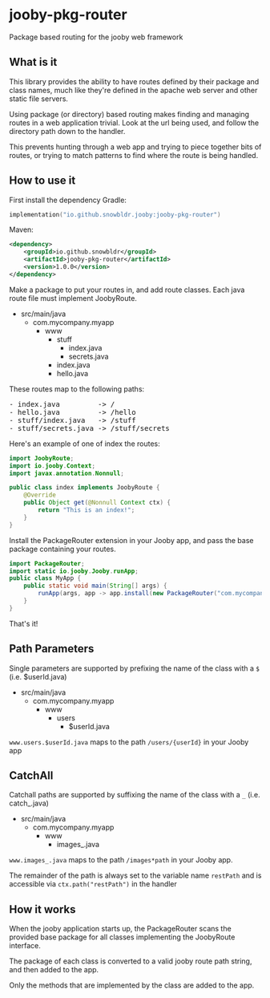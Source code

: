 # jooby-pkg-router
Package based routing for the jooby web framework

## What is it
This library provides the ability to have routes defined by their package and class names, much like they're defined in
the apache web server and other static file servers.

Using package (or directory) based routing makes finding and managing routes in a web application trivial. Look at the 
url being used, and follow the directory path down to the handler. 

This prevents hunting through a web app and trying to piece together bits of routes, or trying to match patterns to find
where the route is being handled.

## How to use it
First install the dependency
Gradle:
```kotlin
implementation("io.github.snowbldr.jooby:jooby-pkg-router")
```
Maven:
```xml
<dependency>
    <groupId>io.github.snowbldr</groupId>
    <artifactId>jooby-pkg-router</artifactId>
    <version>1.0.0</version>
</dependency>
```

Make a package to put your routes in, and add route classes. Each java route file must implement JoobyRoute.

- src/main/java
  - com.mycompany.myapp
    - www
      - stuff
        - index.java
        - secrets.java
      - index.java
      - hello.java

These routes map to the following paths:
<pre>
- index.java         -> /
- hello.java         -> /hello
- stuff/index.java   -> /stuff 
- stuff/secrets.java -> /stuff/secrets
</pre>

Here's an example of one of index the routes:
```java
import JoobyRoute;
import io.jooby.Context;
import javax.annotation.Nonnull;

public class index implements JoobyRoute {
    @Override
    public Object get(@Nonnull Context ctx) {
        return "This is an index!";
    }
}
```

Install the PackageRouter extension in your Jooby app, and pass the base package containing your routes.
```java
import PackageRouter;
import static io.jooby.Jooby.runApp;
public class MyApp {
    public static void main(String[] args) {
        runApp(args, app -> app.install(new PackageRouter("com.mycompany.myapp.www")));
    }
}
```

That's it!

## Path Parameters
Single parameters are supported by prefixing the name of the class with a `$` (i.e. $userId.java)

- src/main/java
  - com.mycompany.myapp
    - www
      - users
        - $userId.java

`www.users.$userId.java` maps to the path `/users/{userId}` in your Jooby app

## CatchAll
Catchall paths are supported by suffixing the name of the class with a `_` (i.e. catch_.java)

- src/main/java
  - com.mycompany.myapp
    - www
      - images_.java

`www.images_.java` maps to the path `/images*path` in your Jooby app.

The remainder of the path is always set to the variable name `restPath` and is accessible via `ctx.path("restPath")` in the handler

## How it works
When the jooby application starts up, the PackageRouter scans the provided base package for all classes implementing the
JoobyRoute interface.

The package of each class is converted to a valid jooby route path string, and then added to the app.

Only the methods that are implemented by the class are added to the app.